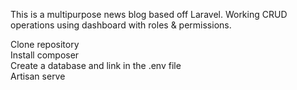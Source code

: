 This is a multipurpose news blog based off Laravel. Working CRUD operations using dashboard with roles & permissions.

Clone repository <br>
Install composer <br>
Create a database and link in the .env file <br>
Artisan serve
